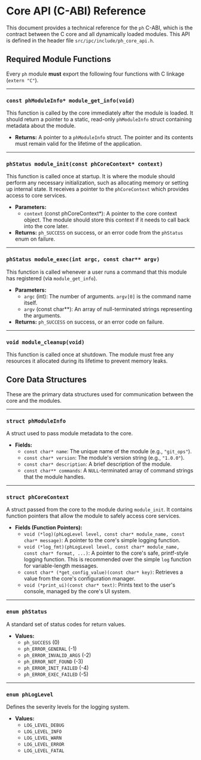 # Core API (C-ABI) Reference

This document provides a technical reference for the `ph` C-ABI, which is the contract between the C core and all dynamically loaded modules. This API is defined in the header file `src/ipc/include/ph_core_api.h`.

## Required Module Functions

Every `ph` module **must** export the following four functions with C linkage (`extern "C"`).

---

### `const phModuleInfo* module_get_info(void)`

This function is called by the core immediately after the module is loaded. It should return a pointer to a static, read-only `phModuleInfo` struct containing metadata about the module.

- **Returns:** A pointer to a `phModuleInfo` struct. The pointer and its contents must remain valid for the lifetime of the application.

---

### `phStatus module_init(const phCoreContext* context)`

This function is called once at startup. It is where the module should perform any necessary initialization, such as allocating memory or setting up internal state. It receives a pointer to the `phCoreContext` which provides access to core services.

- **Parameters:**
  - `context` (const phCoreContext*): A pointer to the core context object. The module should store this context if it needs to call back into the core later.
- **Returns:** `ph_SUCCESS` on success, or an error code from the `phStatus` enum on failure.

---

### `phStatus module_exec(int argc, const char** argv)`

This function is called whenever a user runs a command that this module has registered (via `module_get_info`).

- **Parameters:**
  - `argc` (int): The number of arguments. `argv[0]` is the command name itself.
  - `argv` (const char**): An array of null-terminated strings representing the arguments.
- **Returns:** `ph_SUCCESS` on success, or an error code on failure.

---

### `void module_cleanup(void)`

This function is called once at shutdown. The module must free any resources it allocated during its lifetime to prevent memory leaks.

## Core Data Structures

These are the primary data structures used for communication between the core and the modules.

---

### `struct phModuleInfo`

A struct used to pass module metadata to the core.

- **Fields:**
  - `const char* name`: The unique name of the module (e.g., `"git_ops"`).
  - `const char* version`: The module's version string (e.g., `"1.0.0"`).
  - `const char* description`: A brief description of the module.
  - `const char** commands`: A `NULL`-terminated array of command strings that the module handles.

---

### `struct phCoreContext`

A struct passed from the core to the module during `module_init`. It contains function pointers that allow the module to safely access core services.

- **Fields (Function Pointers):**
  - `void (*log)(phLogLevel level, const char* module_name, const char* message)`: A pointer to the core's simple logging function.
  - `void (*log_fmt)(phLogLevel level, const char* module_name, const char* format, ...)`: A pointer to the core's safe, printf-style logging function. This is recommended over the simple `log` function for variable-length messages.
  - `const char* (*get_config_value)(const char* key)`: Retrieves a value from the core's configuration manager.
  - `void (*print_ui)(const char* text)`: Prints text to the user's console, managed by the core's UI system.

---

### `enum phStatus`

A standard set of status codes for return values.

- **Values:**
  - `ph_SUCCESS` (0)
  - `ph_ERROR_GENERAL` (-1)
  - `ph_ERROR_INVALID_ARGS` (-2)
  - `ph_ERROR_NOT_FOUND` (-3)
  - `ph_ERROR_INIT_FAILED` (-4)
  - `ph_ERROR_EXEC_FAILED` (-5)

---

### `enum phLogLevel`

Defines the severity levels for the logging system.

- **Values:**
  - `LOG_LEVEL_DEBUG`
  - `LOG_LEVEL_INFO`
  - `LOG_LEVEL_WARN`
  - `LOG_LEVEL_ERROR`
  - `LOG_LEVEL_FATAL`
